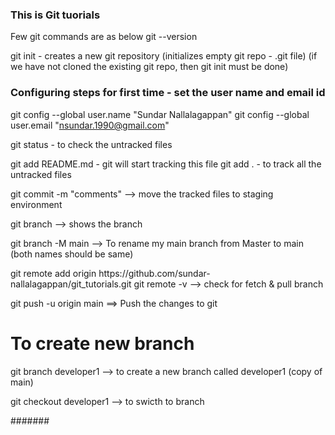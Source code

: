 ### This is Git tuorials 

Few git commands are as below
git --version

git init - creates a new git repository (initializes empty git repo - .git file)
(if we have not cloned the existing git repo, then git init must be done)


### Configuring steps for first time - set the user name and email id
git config --global user.name "Sundar Nallalagappan"
git config --global user.email "nsundar.1990@gmail.com"

git status - to check the untracked files

git add README.md - git will start tracking this file
git add .         - to track all the untracked files


git commit -m "comments"  --> move the tracked files to staging environment


git branch --> shows the branch

git branch -M main --> To rename my main branch from Master to main (both names should be same)

<For the first time commit only>
git remote add origin https://github.com/sundar-nallalagappan/git_tutorials.git
git remote -v --> check for fetch & pull branch
</>

git push -u origin main  ==> Push the changes to git

# To create new branch
git branch developer1 --> to create a new branch called developer1 (copy of main)

git checkout developer1 --> to swicth to branch




####### 

